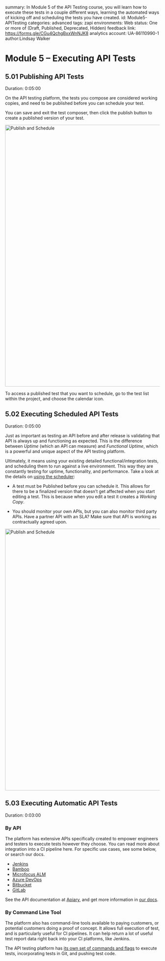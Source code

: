 <!-- Copy this file into tools/site/coursenameFolder & start editing -->

summary: In Module 5 of the API Testing course, you will learn how to execute these tests in a couple different ways, learning the automated ways of kicking off and scheduling the tests you have created.
id: Module5-APITesting
categories: advanced
tags: zapi
environments: Web
status: One or more of (Draft, Published, Deprecated, Hidden)
feedback link: https://forms.gle/CGu4QchgBxxWnNJK8
analytics account: UA-86110990-1
author:Lindsay Walker
<!-- ------------------------ -->
# Module 5 – Executing API Tests

<!-- ------------------------ -->
## 5.01 Publishing API Tests
Duration: 0:05:00

On the API testing platform, the tests you compose are considered working copies, and need to be published before you can schedule your test.

You can save and exit the test composer, then click the publish button to create a published version of your test.

<img src="assets/API3.05C.png" alt="Publish and Schedule" width="850"/>

To access a published test that you want to schedule, go to the test list within the project, and choose the calendar icon.




<!-- ------------------------ -->
## 5.02 Executing Scheduled API Tests
Duration: 0:05:00

Just as important as testing an API before and after release is validating that API is always up and functioning as expected. This is the difference between _Uptime_ (which an API can measure) and _Functional Uptime_, which is a powerful and unique aspect of the API testing platform.

Ultimately, it means using your existing detailed functional/integration tests, and scheduling them to run against a live environment. This way they are constantly testing for uptime, functionality, and performance. Take a look at the details on [using the scheduler](https://docs.saucelabs.com/api-testing/quick-start/schedule-a-test/):

* A test must be Published before you can schedule it. This allows for there to be a finalized version that doesn’t get affected when you start editing a test. This is because when you edit a test it creates a _Working Copy_.

* You should monitor your own APIs, but you can also monitor third party APIs. Have a partner API with an SLA? Make sure that API is working as contractually agreed upon.

<img src="assets/API3.05C.png" alt="Publish and Schedule" width="850"/>

<!-- ------------------------ -->
## 5.03 Executing Automatic API Tests
Duration: 0:03:00


### By API

The platform has extensive APIs specifically created to empower engineers and testers to execute tests however they choose. You can read more about integration into a CI pipeline here. For specific use cases, see some below, or search our docs.

- [Jenkins](https://docs.saucelabs.com/api-testing/ci/jenkins/using-the-api/)
- [Bamboo](https://docs.saucelabs.com/api-testing/ci/connecting-with-bamboo)
- [Microfocus ALM](https://docs.saucelabs.com/api-testing/ci/micro-focus-alm-integration)
- [Azure DevOps](https://docs.saucelabs.com/api-testing/ci/azure-devops)
- [Bitbucket](https://docs.saucelabs.com/api-testing/ci/bitbucket)
- [GitLab](https://docs.saucelabs.com/api-testing/ci/gitlab)


See the API documentation at [Apiary](https://apifortressv3.docs.apiary.io/#reference/0/tests/basic-run), and get more information in [our docs](https://docs.saucelabs.com/api-testing).

### By Command Line Tool

The platform also has command-line tools available to paying customers, or potential customers doing a proof of concept. It allows full execution of test, and is particularly useful for CI pipelines. It can help return a lot of useful test report data right back into your CI platforms, like Jenkins.

The API testing platform has [its own set of commands and flags](https://docs.saucelabs.com/api-testing/mark2/ci/apif-auto/) to execute tests, incorporating tests in Git, and pushing test code.
